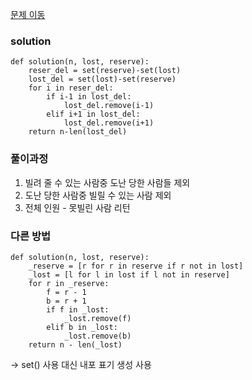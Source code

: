 [문제 이동](https://programmers.co.kr/learn/courses/30/lessons/42862?language=python3)
### solution
```python3
def solution(n, lost, reserve): 
    reser_del = set(reserve)-set(lost) 
    lost_del = set(lost)-set(reserve) 
    for i in reser_del: 
        if i-1 in lost_del: 
            lost_del.remove(i-1) 
        elif i+1 in lost_del: 
            lost_del.remove(i+1) 
    return n-len(lost_del)
```

### 풀이과정 

1. 빌려 줄 수 있는 사람중 도난 당한 사람들 제외
2. 도난 당한 사람중 빌릴 수 있는 사람 제외
3. 전체 인원 - 못빌린 사람 리턴


### 다른 방법
```python3
def solution(n, lost, reserve):
    _reserve = [r for r in reserve if r not in lost]
    _lost = [l for l in lost if l not in reserve]
    for r in _reserve:
        f = r - 1
        b = r + 1
        if f in _lost:
            _lost.remove(f)
        elif b in _lost:
            _lost.remove(b)
    return n - len(_lost)
```
 -> set() 사용 대신 내포 표기 생성 사용
